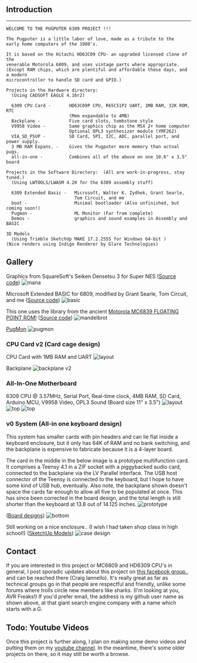 ## Introduction
--------------------------------------------------------------------------------
```
WELCOME TO THE PUGPUTER 6309 PROJECT !!!

The Pugputer is a little labor of love, made as a tribute to the 
early home computers of the 1980's.  

It is based on the Hitachi HD63C09 CPU- an upgraded licensed clone of the
venerable Motorola 6809, and uses vintage parts where appropriate. 
(Except RAM chips, which are plentiful and affordable these days, and a modern 
microcontroller to handle SD card and GPIO.)

Projects in the Hardware directory: 
  (Using CADSOFT EAGLE 4.16r2)

  6309 CPU Card -       HD63C09P CPU, R65C51P2 UART, 1MB RAM, 32K ROM, RTC
                        (Mem expandable to 4MB) 
  Backplane -           Five card slots, tombstone style 
  V9958 Video -         Same graphics chip as the MSX 2+ home computer 
                        Optional OPL3 synthesizer module (YMF262)
  VIA_SD_PSUP -         SD Card, SPI, I2C, ADC, parallel port, and power supply.
  3 MB RAM Expans. -    Gives the Pugputer more memory than actual pugs. 
  all-in-one -          Combines all of the above on one 10.6" x 3.5" board

Projects in the Software Directory:  (All are work-in-progress, stay tuned.) 
  (Using LWTOOLS/LWASM 4.20 for the 6309 assembly stuff)

  6309 Extended Basic -   Microsoft, Walter K. Zydhek, Grant Searle,
                          Tom Circuit, and me
  boot -                  Minimal bootloader (Also unfinished, but coming soon!)
  Pugmon -                ML Monitor (Far from complete)
  Demos -                 graphics and sound examples in Assembly and BASIC

3D Models 
  (Using Trimble SketchUp MAKE 17.2.2555 for Windows 64-bit )
(Nice renders using Indigo Renderer by Glare Technologies)

```
## Gallery

Graphics from SquareSoft's Seiken Densetsu 3 for Super NES ([Source code](https://github.com/caiannello/Pugputer6309/blob/main/Software/6309/Demos/mana_tilemap.asm))
![mana](https://raw.githubusercontent.com/caiannello/Pugputer6309/main/Photos/Squaresoft%20Tilemap%20Seiken%20Densetsu%203.jpg)

Microsoft Extended BASIC for 6809, modified by Grant Searle, Tom Circuit, and me ([Source code](https://github.com/caiannello/Pugputer6309/tree/main/Software/6309/MS%20Extended%20BASIC))
![basic](https://raw.githubusercontent.com/caiannello/Pugputer6309/main/Photos/Extended%20BASIC%20on%20VDP.jpg)

This one uses the library from the ancient [Motorola MC6839 FLOATING POINT ROM!](http://jefftranter.blogspot.com/2019/04/a-6809-single-board-computer-mc6839.html) ([Source code](https://github.com/caiannello/Pugputer6309/blob/main/Software/6309/Demos/mandelbrot.asm))
![mandelbrot](https://raw.githubusercontent.com/caiannello/Pugputer6309/main/Photos/Mandelbrot%20Demo.jpg)

[PugMon](https://github.com/caiannello/Pugputer6309/tree/main/Software/6309/Pugmon)
![pugmon](https://raw.githubusercontent.com/caiannello/Pugputer6309/main/Photos/Pugmon%20on%20both%20VDP%20and%20UART.jpg)

### CPU Card v2 (Card cage design)

CPU Card with 1MB RAM and UART
![layout](https://raw.githubusercontent.com/caiannello/Pugputer6309/main/Hardware/6309%20CPU%20Card/CPU%20Card%20v2%20Layout.png)

Backplane
![backplane v2](https://raw.githubusercontent.com/caiannello/Pugputer6309/main/Photos/backplane_v2.jpg)

### All-In-One Motherboard

6309 CPU @ 3.57MHz, Serial Port, Real-time clock, 4MB RAM, SD Card, Arduino MCU, V9958 Video, OPL3 Sound  (Board size 11" x 3.5")
![layout](https://raw.githubusercontent.com/caiannello/Pugputer6309/main/Hardware/all-in-one/layout.png)
![top](https://raw.githubusercontent.com/caiannello/Pugputer6309/main/Hardware/all-in-one/AIO_Top.jpg)
![top](https://raw.githubusercontent.com/caiannello/Pugputer6309/main/Hardware/all-in-one/AIO_Bottom.jpg)

### v0 System (All-in one keyboard design)

This system has smaller cards with pin headers and can lie flat inside a keyboard enclosure, but it only has 64K of RAM and no bank switching, and the backplane is expensive to fabricate because it is a 4-layer board.

The card in the middle in the below image is a prototype multifunction card. It comprises a Teensy 4.1 in a ZIF socket with a piggybacked audio card, connected to the backplane via the LV Parallel interface. The USB host connector of the Teensy is connected to the keyboard, but I hope to have some kind of USB hub, eventually. Also note, the backplane shown doesn't space the cards far enough to allow all five to be populated at once. This has since been corrected in the board design, and the total length is still shorter than the keyboard at 13.8 out of 14.125 inches.
![prototype](https://raw.githubusercontent.com/caiannello/Pugputer6309/main/Photos/Prototype_feb_2023.jpg)

([Board designs](https://github.com/caiannello/Pugputer6309/tree/main/Hardware))
![bottom](https://raw.githubusercontent.com/caiannello/Pugputer6309/main/Photos/wedge_kb_bot.png)

Still working on a nice enclosure.. (I wish I had taken shop class in high school!) ([SketchUp Models](https://github.com/caiannello/Pugputer6309/tree/main/3D_Models))
![case design](https://raw.githubusercontent.com/caiannello/Pugputer6309/main/Photos/wedge_kb_model.png)

## Contact

If you are interested in this project or MC6809 and HD6309 CPU's in general, I post sporadic updates about this project on [this facebook group.](https://www.facebook.com/groups/6809assembly), and can be reached there (Craig Iannello). It's really great as far as technical groups go in that people are respectful and friendly, unlike some forums where trolls circle new members like sharks. (I'm looking at you, AVR Freaks!) If you'd prefer email, the address is my github user name as shown above, at that giant search engine company with a name which starts with a G.

## Todo: Youtube Videos

Once this project is further along, I plan on making some demo videos and putting them on my [youtube channel](https://www.youtube.com/appliedcryogenics). In the meantime, there's some older projects on there, so it may still be worth a browse. 
